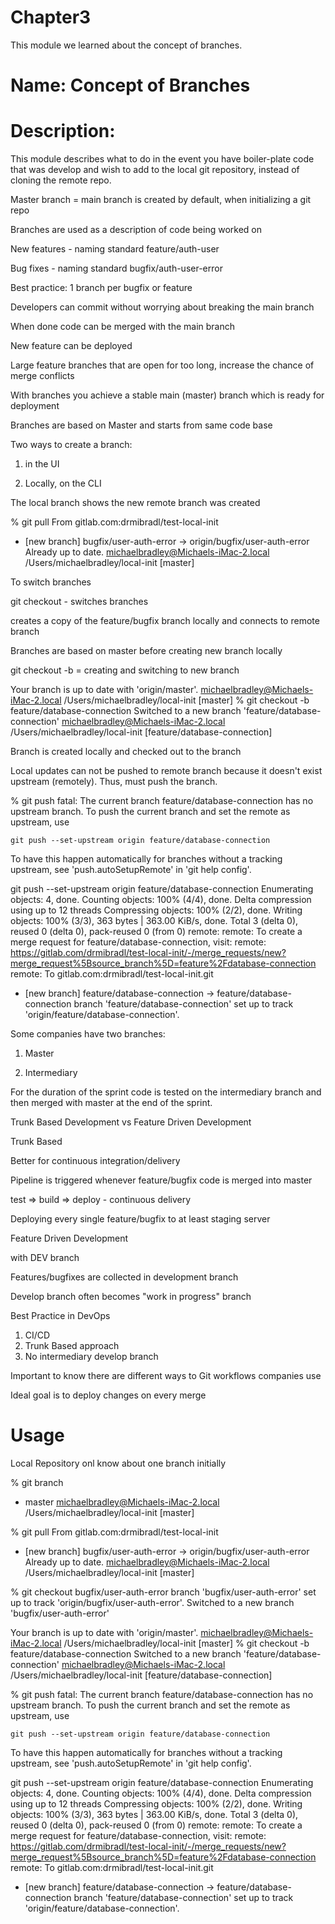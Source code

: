 # Chapter3
This module we learned about the concept of branches.

# Name: Concept of Branches

# Description: 

This module describes what to do in the event you have boiler-plate code that was develop and wish to add to the local git repository, instead of cloning the remote repo.

Master branch = main branch
is created by default, when initializing a git repo

Branches are used as a description of code being worked on

New features - naming standard feature/auth-user

Bug fixes - naming standard bugfix/auth-user-error

Best practice: 1 branch per bugfix or feature

Developers can commit without worrying about breaking the main branch

When done code can be merged with the main branch

New feature can be deployed

Large feature branches that are open for too long, increase the chance of merge conflicts

With branches you achieve a stable main (master) branch which is ready for deployment

Branches are based on Master and starts from same code base

Two ways to create a branch:

1. in the UI

2. Locally, on the CLI

The local branch shows the new remote branch was created

% git pull
From gitlab.com:drmibradl/test-local-init
 * [new branch]      bugfix/user-auth-error -> origin/bugfix/user-auth-error
Already up to date.
michaelbradley@Michaels-iMac-2.local /Users/michaelbradley/local-init [master]

To switch branches

git checkout <branch name> - switches branches

creates a copy of the feature/bugfix branch locally and connects to remote branch

Branches are based on master before creating new branch locally

git checkout -b <branch name> = creating and switching to new branch

Your branch is up to date with 'origin/master'.
michaelbradley@Michaels-iMac-2.local /Users/michaelbradley/local-init [master]
% git checkout -b feature/database-connection
Switched to a new branch 'feature/database-connection'
michaelbradley@Michaels-iMac-2.local /Users/michaelbradley/local-init [feature/database-connection]

Branch is created locally and checked out to the branch

Local updates can not be pushed to remote branch because it doesn't exist upstream (remotely). Thus, must push the branch.

% git push
fatal: The current branch feature/database-connection has no upstream branch.
To push the current branch and set the remote as upstream, use

    git push --set-upstream origin feature/database-connection

To have this happen automatically for branches without a tracking
upstream, see 'push.autoSetupRemote' in 'git help config'.

 git push --set-upstream origin feature/database-connection
Enumerating objects: 4, done.
Counting objects: 100% (4/4), done.
Delta compression using up to 12 threads
Compressing objects: 100% (2/2), done.
Writing objects: 100% (3/3), 363 bytes | 363.00 KiB/s, done.
Total 3 (delta 0), reused 0 (delta 0), pack-reused 0 (from 0)
remote: 
remote: To create a merge request for feature/database-connection, visit:
remote:   https://gitlab.com/drmibradl/test-local-init/-/merge_requests/new?merge_request%5Bsource_branch%5D=feature%2Fdatabase-connection
remote: 
To gitlab.com:drmibradl/test-local-init.git
 * [new branch]      feature/database-connection -> feature/database-connection
branch 'feature/database-connection' set up to track 'origin/feature/database-connection'.

Some companies have two branches:

1. Master 

2. Intermediary

For the duration of the sprint code is tested on the intermediary branch and then merged with master at the end of the sprint.

Trunk Based Development vs Feature Driven Development

Trunk Based

Better for continuous integration/delivery

Pipeline is triggered whenever feature/bugfix code is merged into master

test => build => deploy  -  continuous delivery

Deploying every single feature/bugfix to at least staging server



Feature Driven Development

with DEV branch

Features/bugfixes are collected in development branch

Develop branch often becomes "work in progress" branch

Best Practice in DevOps

1. CI/CD
2. Trunk Based approach
3. No intermediary develop branch

Important to know there are different ways to Git workflows companies use

Ideal goal is to deploy changes on every merge



# Usage

Local Repository onl know about one branch initially

% git branch
* master
michaelbradley@Michaels-iMac-2.local /Users/michaelbradley/local-init [master]

% git pull
From gitlab.com:drmibradl/test-local-init
 * [new branch]      bugfix/user-auth-error -> origin/bugfix/user-auth-error
Already up to date.
michaelbradley@Michaels-iMac-2.local /Users/michaelbradley/local-init [master]

% git checkout bugfix/user-auth-error
branch 'bugfix/user-auth-error' set up to track 'origin/bugfix/user-auth-error'.
Switched to a new branch 'bugfix/user-auth-error'

Your branch is up to date with 'origin/master'.
michaelbradley@Michaels-iMac-2.local /Users/michaelbradley/local-init [master]
% git checkout -b feature/database-connection
Switched to a new branch 'feature/database-connection'
michaelbradley@Michaels-iMac-2.local /Users/michaelbradley/local-init [feature/database-connection]

% git push
fatal: The current branch feature/database-connection has no upstream branch.
To push the current branch and set the remote as upstream, use

    git push --set-upstream origin feature/database-connection

To have this happen automatically for branches without a tracking
upstream, see 'push.autoSetupRemote' in 'git help config'.

 git push --set-upstream origin feature/database-connection
Enumerating objects: 4, done.
Counting objects: 100% (4/4), done.
Delta compression using up to 12 threads
Compressing objects: 100% (2/2), done.
Writing objects: 100% (3/3), 363 bytes | 363.00 KiB/s, done.
Total 3 (delta 0), reused 0 (delta 0), pack-reused 0 (from 0)
remote: 
remote: To create a merge request for feature/database-connection, visit:
remote:   https://gitlab.com/drmibradl/test-local-init/-/merge_requests/new?merge_request%5Bsource_branch%5D=feature%2Fdatabase-connection
remote: 
To gitlab.com:drmibradl/test-local-init.git
 * [new branch]      feature/database-connection -> feature/database-connection
branch 'feature/database-connection' set up to track 'origin/feature/database-connection'.